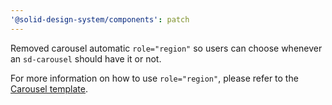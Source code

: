 ```yaml
---
'@solid-design-system/components': patch
---
```


Removed carousel automatic `role="region"` so users can choose whenever an `sd-carousel` should have it or not.

For more information on how to use `role="region"`, please refer to the [Carousel template](https://solid-design-system.fe.union-investment.de/docs/?path=/docs/templates-carousel--docs).